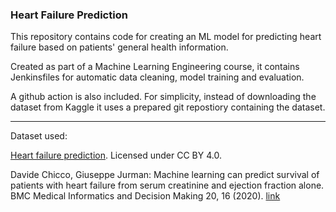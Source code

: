 ### Heart Failure Prediction

This repository contains code for creating an ML model for predicting heart failure based on patients' general health information.

Created as part of a Machine Learning Engineering course, it contains Jenkinsfiles for automatic data cleaning, model training and evaluation.

A github action is also included. For simplicity, instead of downloading the dataset from Kaggle it uses a prepared git repostiory containing the dataset.


---

Dataset used:

[Heart failure prediction](https://www.kaggle.com/datasets/andrewmvd/heart-failure-clinical-data). Licensed under CC BY 4.0.

Davide Chicco, Giuseppe Jurman: Machine learning can predict survival of patients with heart failure from serum creatinine and ejection fraction alone. BMC Medical Informatics and Decision Making 20, 16 (2020). [link](https://bmcmedinformdecismak.biomedcentral.com/articles/10.1186/s12911-020-1023-5)